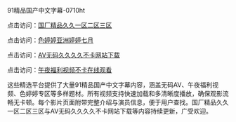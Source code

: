91精品国产中文字幕-0710ht

点击访问：<a href="https://heiliaoow5kzm.pages.dev">国厂精品久久一区二区三区</a>

点击访问：<a href="https://heiliao2dmwwy.pages.dev">色婷婷亚洲婷婷七月</a>

点击访问：<a href="https://heiliaoll4qsx.pages.dev">AV无码久久久久不卡网站下载</a>

点击访问：<a href="https://heiliaoe8ajia.pages.dev">午夜福利视频不卡在线观看</a>

这些精选平台提供了大量91精品国产中文字幕内容，涵盖无码AV、午夜福利视频、色婷婷专区等多样题材。所有视频支持快速加载和多清晰度播放，确保观影流畅无卡顿。每个影片页面附带完整介绍与演员信息，便于用户查找。国厂精品久久一区二区三区与AV无码久久久久不卡网站下载等内容持续更新，广受欢迎。
<span style="display:none;">[Canonical link](https://github.com/thoi20250710/thoi3)</span>
